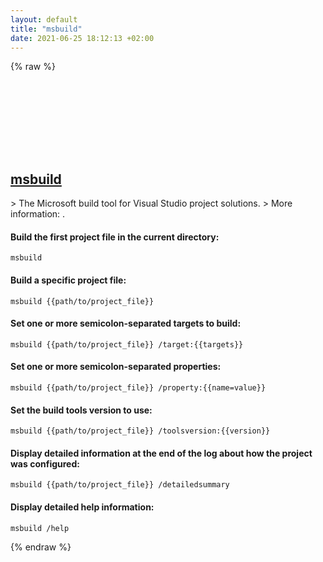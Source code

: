 ```yaml
---
layout: default
title: "msbuild"
date: 2021-06-25 18:12:13 +02:00
---
```

{% raw %}
<h2 id="msbuild">
  <a href="/en/common/msbuild.html">msbuild</a> <a href="#msbuild"><svg class="icon">
    <use href="/assets/images/unicode_sprite.svg#link" />
  </svg></a>
</h2>
> The Microsoft build tool for Visual Studio project solutions.
> More information: <https://docs.microsoft.com/visualstudio/msbuild>.

#### Build the first project file in the current directory:
```shell
msbuild
```
#### Build a specific project file:
```shell
msbuild {{path/to/project_file}}
```
#### Set one or more semicolon-separated targets to build:
```shell
msbuild {{path/to/project_file}} /target:{{targets}}
```
#### Set one or more semicolon-separated properties:
```shell
msbuild {{path/to/project_file}} /property:{{name=value}}
```
#### Set the build tools version to use:
```shell
msbuild {{path/to/project_file}} /toolsversion:{{version}}
```
#### Display detailed information at the end of the log about how the project was configured:
```shell
msbuild {{path/to/project_file}} /detailedsummary
```
#### Display detailed help information:
```shell
msbuild /help
```
{% endraw %}
